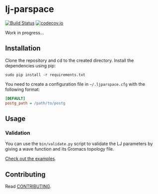 # lj-parspace

[![Build Status](https://travis-ci.org/mohebifar/lj-parspace.svg?branch=master)](https://travis-ci.org/mohebifar/lj-parspace)
[![codecov.io](https://codecov.io/github/hbetts/orbitalpy/coverage.svg?branch=master)](https://codecov.io/github/mohebifar/lj-parspace?branch=master)

Work in progress...

## Installation

Clone the repository and cd to the created directory. Install the dependencies using pip:

```
sudo pip install -r requirements.txt
```

You need to create a configuration file in `~/.ljparspace.cfg` with the following format:

```cfg
[DEFAULT]
postg_path = /path/to/postg

```

## Usage

### Validation
You can use the `bin/validate.py` script to validate the LJ parameters by giving a wave function and its Gromacs topology file.

[Check out the examples](https://github.com/mohebifar/lj-parspace/tree/master/examples).
## Contributing

Read [CONTRIBUTING](CONTRIBUTING.md).
